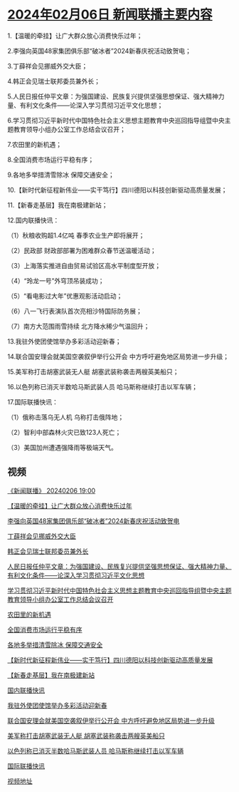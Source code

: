 # [2024年02月06日 新闻联播主要内容](https://tv.cctv.com/lm/xwlb/day/20240206.shtml)

1.【温暖的牵挂】让广大群众放心消费快乐过年；

2.李强向英国48家集团俱乐部“破冰者”2024新春庆祝活动致贺电；

3.丁薛祥会见挪威外交大臣；

4.韩正会见瑞士联邦委员兼外长；

5.人民日报任仲平文章：为强国建设、民族复兴提供坚强思想保证、强大精神力量、有利文化条件——论深入学习贯彻习近平文化思想；

6.学习贯彻习近平新时代中国特色社会主义思想主题教育中央巡回指导组暨中央主题教育领导小组办公室工作总结会议召开；

7.农田里的新机遇；

8.全国消费市场运行平稳有序；

9.各地多举措清雪除冰 保障交通安全；

10.【新时代新征程新伟业——实干笃行】四川德阳以科技创新驱动高质量发展；

11.【新春走基层】我在南极建新站；

12.国内联播快讯：

（1）秋粮收购超1.4亿吨 春季农业生产即将展开；

（2）民政部 财政部部署为困难群众春节送温暖活动；

（3）上海落实推进自由贸易试验区高水平制度型开放；

（4）“玲龙一号”外穹顶吊装成功；

（5）“看电影过大年”优惠观影活动启动；

（6）八一飞行表演队首次亮相沙特国际防务展；

（7）南方大范围雨雪持续 北方降水稀少气温回升；

13.我驻外使团使馆举办多彩活动迎新春；

14.联合国安理会就美国空袭叙伊举行公开会 中方呼吁避免地区局势进一步升级；

15.美军称打击胡塞武装无人艇 胡塞武装称袭击两艘英美船只；

16.以色列称已消灭半数哈马斯武装人员 哈马斯称继续打击以军车辆；

17.国际联播快讯：

（1）俄称击落乌无人机 乌称打击俄阵地；

（2）智利中部森林火灾已致123人死亡；

（3）美国加州遭遇强降雨等极端天气。

## 视频

[《新闻联播》 20240206 19:00](https://tv.cctv.com/2024/02/06/VIDE2qNICK38HCQl5IP8UxU9240206.shtml)

[【温暖的牵挂】让广大群众放心消费快乐过年](https://tv.cctv.com/2024/02/06/VIDE4pm573GTrcgDQvn8kBCs240206.shtml)

[李强向英国48家集团俱乐部“破冰者”2024新春庆祝活动致贺电](https://tv.cctv.com/2024/02/06/VIDEIXDuoPwC6F1pUU8E0LM9240206.shtml)

[丁薛祥会见挪威外交大臣](https://tv.cctv.com/2024/02/06/VIDEOsF0UMZX4xXUCOkjVYmv240206.shtml)

[韩正会见瑞士联邦委员兼外长](https://tv.cctv.com/2024/02/06/VIDELOJOgStVy8PLH3XL45Mj240206.shtml)

[人民日报任仲平文章：为强国建设、民族复兴提供坚强思想保证、强大精神力量、有利文化条件——论深入学习贯彻习近平文化思想](https://tv.cctv.com/2024/02/06/VIDEUhKd8bp3V7WyFIRwDDd0240206.shtml)

[学习贯彻习近平新时代中国特色社会主义思想主题教育中央巡回指导组暨中央主题教育领导小组办公室工作总结会议召开](https://tv.cctv.com/2024/02/06/VIDE1WNKcXc2Hewwtsj6g8ql240206.shtml)

[农田里的新机遇](https://tv.cctv.com/2024/02/06/VIDEK11VESMVeIPKiu9vUkmw240206.shtml)

[全国消费市场运行平稳有序](https://tv.cctv.com/2024/02/06/VIDETB0JRhhJ4QUR9Ah5k80N240206.shtml)

[各地多举措清雪除冰 保障交通安全](https://tv.cctv.com/2024/02/06/VIDEVHXjFFWjkFZB9F2ZJiaB240206.shtml)

[【新时代新征程新伟业——实干笃行】四川德阳以科技创新驱动高质量发展](https://tv.cctv.com/2024/02/06/VIDEwHQOxRZS0ZqPxfioKf7n240206.shtml)

[【新春走基层】我在南极建新站](https://tv.cctv.com/2024/02/06/VIDEj1tFhpnUAzc4L8wNxCgT240206.shtml)

[国内联播快讯](https://tv.cctv.com/2024/02/06/VIDELPDPhrUy7dxQqDuQliwe240206.shtml)

[我驻外使团使馆举办多彩活动迎新春](https://tv.cctv.com/2024/02/06/VIDEZnHB7oz7EHL5gqgKbcER240206.shtml)

[联合国安理会就美国空袭叙伊举行公开会 中方呼吁避免地区局势进一步升级](https://tv.cctv.com/2024/02/06/VIDEhTE7FC4s9pTgmLYV4NXZ240206.shtml)

[美军称打击胡塞武装无人艇 胡塞武装称袭击两艘英美船只](https://tv.cctv.com/2024/02/06/VIDEwkJUQkAOb8BprsBzLMeh240206.shtml)

[以色列称已消灭半数哈马斯武装人员 哈马斯称继续打击以军车辆](https://tv.cctv.com/2024/02/06/VIDEk720ZqwQGUsBy8vfBvdM240206.shtml)

[国际联播快讯](https://tv.cctv.com/2024/02/06/VIDE6C17bUgqlGPPZXgQxRok240206.shtml)

[视频地址](https://tv.cctv.com/lm/xwlb/day/20240206.shtml) 

